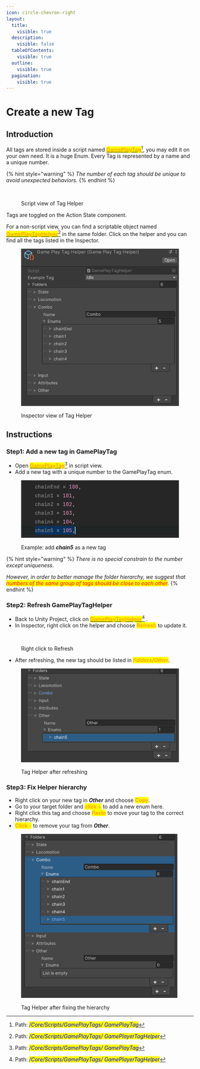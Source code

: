 ```yaml
---
icon: circle-chevron-right
layout:
  title:
    visible: true
  description:
    visible: false
  tableOfContents:
    visible: true
  outline:
    visible: true
  pagination:
    visible: true
---
```


# Create a new Tag

## Introduction

All tags are stored inside a script named [<mark style="color:orange;">**GamePlayTag**</mark>](#user-content-fn-1)[^1], you may edit it on your own need. It is a huge Enum. Every Tag is represented by a name and a unique number.&#x20;

{% hint style="warning" %}
_The number of each tag should be unique to avoid unexpected behaviors._
{% endhint %}

<figure><img src="https://lh7-rt.googleusercontent.com/docsz/AD_4nXeI3LyalgJMG2ts7pQQx8U8rrg6RoGb_HmmpV9ysGZ-Wg4rTPf4qdT6s1TsLkf3rJa4-S1LF6g8zsmIae4dapNB5SiesRsVkw2QhsTBOu7fVf6DGM_ybx3eZZ20usIGGURDrK6fd-hA2Ss8dxeEPuVVQdCu?key=Rv96SXV0rCMH8N9lwXnGWw" alt=""><figcaption><p>Script view of Tag Helper</p></figcaption></figure>

Tags are toggled on the Action State component.

For a non-script view, you can find a scriptable object named [<mark style="color:orange;">**GamePlayTagHelper**</mark>](#user-content-fn-2)[^2] in the same folder. Click on the helper and you can find all the tags listed in the Inspector.&#x20;

<figure><img src="../.gitbook/assets/image (8) (1).png" alt=""><figcaption><p>Inspector view of Tag Helper</p></figcaption></figure>

## Instructions

### Step1: Add a new tag in GamePlayTag

* Open [<mark style="color:orange;">**GamePlayTag**</mark>](#user-content-fn-3)[^3] in script view.&#x20;
* Add a new tag with a unique number to the GamePlayTag enum.&#x20;

<figure><img src="../.gitbook/assets/image (9) (1).png" alt="" width="563"><figcaption><p>Example: add <em><strong>chain5</strong></em> as a new tag</p></figcaption></figure>

{% hint style="warning" %}
_There is no special constrain to the number except uniqueness._

_However, in order to better manage the folder hierarchy, we suggest that <mark style="color:red;">numbers of the same group of tags should be close to each other</mark>._&#x20;
{% endhint %}

### Step2: Refresh GamePlayTagHelper

* Back to Unity Project, click on [<mark style="color:orange;">**GamePlayTagHelper**</mark>](#user-content-fn-4)[^4] .
* In Inspector, right click on the helper and choose <mark style="color:orange;">**Refresh**</mark> to update it.&#x20;

<figure><img src="https://lh7-rt.googleusercontent.com/docsz/AD_4nXfJtywG1fZPzeoip5tPovfYnE-qUEFyL2NJFLIbRUnCOrsczy_ePj5HYb3Ko_kncirZ0ftN_Pu3is0o2h-hv_Rz2zwHIK0w2xAvt9KDJipYN75gXKNSIkvMrAYEVX6V332KnFZe8nSENVbR8PSNBHokL4CK?key=Rv96SXV0rCMH8N9lwXnGWw" alt="" width="563"><figcaption><p>Right click to Refresh</p></figcaption></figure>

* After refreshing, the new tag should be listed in _<mark style="color:orange;">**Folders/Other**</mark>_.&#x20;

<figure><img src="../.gitbook/assets/image (10) (1).png" alt="" width="427"><figcaption><p>Tag Helper after refreshing</p></figcaption></figure>

### Step3: Fix Helper hierarchy

* Right click on your new tag in _**Other**_ and choose <mark style="color:orange;">**Copy**</mark>.
* Go to your target folder and <mark style="color:orange;">**click +**</mark> to add a new enum here.
* Right click this tag and choose <mark style="color:orange;">**Paste**</mark> to move your tag to the correct hierarchy.
* <mark style="color:orange;">**Click -**</mark> to remove your tag from _**Other**_.

<figure><img src="../.gitbook/assets/image (11) (1).png" alt="" width="420"><figcaption><p>Tag Helper after fixing the hierarchy</p></figcaption></figure>



[^1]: Path: _<mark style="color:blue;">/Core/Scripts/GamePlayTags/ GamePlayTag</mark>_

[^2]: Path: _<mark style="color:blue;">/Core/Scripts/GamePlayTags/ GamePlayerTagHelper</mark>_

[^3]: Path: _<mark style="color:blue;">/Core/Scripts/GamePlayTags/ GamePlayTag</mark>_

[^4]: Path: _<mark style="color:blue;">/Core/Scripts/GamePlayTags/ GamePlayerTagHelper</mark>_
